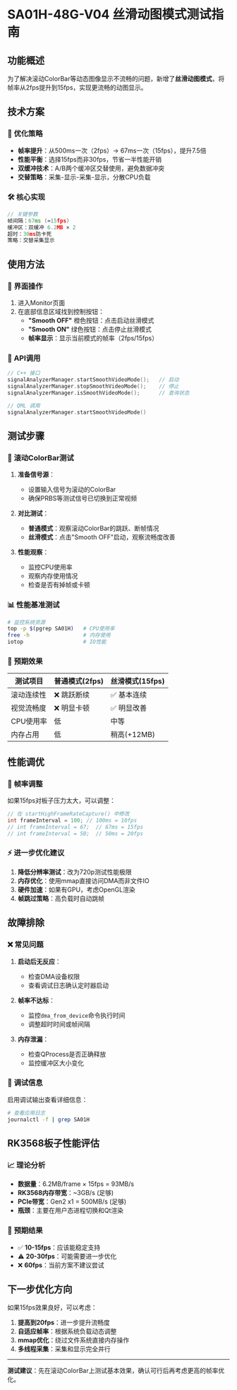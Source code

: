 # SA01H-48G-V04 丝滑动图模式测试指南

## 功能概述

为了解决滚动ColorBar等动态图像显示不流畅的问题，新增了**丝滑动图模式**，将帧率从2fps提升到15fps，实现更流畅的动图显示。

## 技术方案

### 🎯 **优化策略**
- **帧率提升**：从500ms一次（2fps）→ 67ms一次（15fps），提升7.5倍
- **性能平衡**：选择15fps而非30fps，节省一半性能开销
- **双缓冲技术**：A/B两个缓冲区交替使用，避免数据冲突
- **交替策略**：采集-显示-采集-显示，分散CPU负载

### 🛠 **核心实现**
```cpp
// 关键参数
帧间隔：67ms (≈15fps)
缓冲区：双缓冲 6.2MB × 2
超时：30ms防卡死
策略：交替采集显示
```

## 使用方法

### 📱 **界面操作**
1. 进入Monitor页面
2. 在底部信息区域找到控制按钮：
   - **"Smooth OFF"** 橙色按钮：点击启动丝滑模式
   - **"Smooth ON"** 绿色按钮：点击停止丝滑模式
   - **帧率显示**：显示当前模式的帧率（2fps/15fps）

### 🔧 **API调用**
```cpp
// C++ 接口
signalAnalyzerManager.startSmoothVideoMode();   // 启动
signalAnalyzerManager.stopSmoothVideoMode();    // 停止
signalAnalyzerManager.isSmoothVideoMode();      // 查询状态

// QML 调用
signalAnalyzerManager.startSmoothVideoMode()
```

## 测试步骤

### 🧪 **滚动ColorBar测试**
1. **准备信号源**：
   - 设置输入信号为滚动的ColorBar
   - 确保PRBS等测试信号已切换到正常视频

2. **对比测试**：
   - **普通模式**：观察滚动ColorBar的跳跃、断帧情况
   - **丝滑模式**：点击"Smooth OFF"启动，观察流畅度改善

3. **性能观察**：
   - 监控CPU使用率
   - 观察内存使用情况
   - 检查是否有掉帧或卡顿

### 📊 **性能基准测试**
```bash
# 监控系统资源
top -p $(pgrep SA01H)   # CPU使用率
free -h                 # 内存使用
iotop                   # IO性能
```

### 🎯 **预期效果**
| 测试项目 | 普通模式(2fps) | 丝滑模式(15fps) |
|---------|---------------|-----------------|
| 滚动连续性 | ❌ 跳跃断续 | ✅ 基本连续 |
| 视觉流畅度 | ❌ 明显卡顿 | ✅ 明显改善 |
| CPU使用率 | 低 | 中等 |
| 内存占用 | 低 | 稍高(+12MB) |

## 性能调优

### 🔧 **帧率调整**
如果15fps对板子压力太大，可以调整：
```cpp
// 在 startHighFrameRateCapture() 中修改
int frameInterval = 100; // 100ms = 10fps
// int frameInterval = 67;  // 67ms = 15fps  
// int frameInterval = 50;  // 50ms = 20fps
```

### ⚡ **进一步优化建议**
1. **降低分辨率测试**：改为720p测试性能极限
2. **内存优化**：使用mmap直接访问DMA而非文件IO
3. **硬件加速**：如果有GPU，考虑OpenGL渲染
4. **帧跳过策略**：高负载时自动跳帧

## 故障排除

### ❌ **常见问题**
1. **启动后无反应**：
   - 检查DMA设备权限
   - 查看调试日志确认定时器启动

2. **帧率不达标**：
   - 监控`dma_from_device`命令执行时间
   - 调整超时时间或帧间隔

3. **内存泄漏**：
   - 检查QProcess是否正确释放
   - 监控缓冲区大小变化

### 🐛 **调试信息**
启用调试输出查看详细信息：
```bash
# 查看应用日志
journalctl -f | grep SA01H
```

## RK3568板子性能评估

### 📈 **理论分析**
- **数据量**：6.2MB/frame × 15fps = 93MB/s
- **RK3568内存带宽**：~3GB/s (足够)
- **PCIe带宽**：Gen2 x1 = 500MB/s (足够)
- **瓶颈**：主要在用户态进程切换和Qt渲染

### 🎯 **预期结果**
- ✅ **10-15fps**：应该能稳定支持
- ⚠️ **20-30fps**：可能需要进一步优化
- ❌ **60fps**：当前方案不建议尝试

## 下一步优化方向

如果15fps效果良好，可以考虑：
1. **提高到20fps**：进一步提升流畅度
2. **自适应帧率**：根据系统负载动态调整
3. **mmap优化**：绕过文件系统直接内存操作
4. **多线程采集**：采集和显示完全并行

---

**测试建议**：先在滚动ColorBar上测试基本效果，确认可行后再考虑更高的帧率优化。 